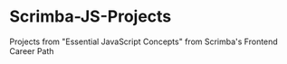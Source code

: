 # Scrimba-JS-Projects
Projects from "Essential JavaScript Concepts" from Scrimba's Frontend Career Path
